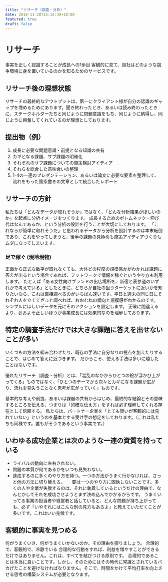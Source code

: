```yaml
---
title: "リサーチ（調査・分析）"
date: 2018-11-28T15:14:39+10:00
featured: true
draft: false
---
```

# リサーチ
事実を正しく認識することが成長への1歩目
客観的に見て、自社はどのような競争環境に身を置いているのかを知るためのサービスです。

##  リサーチ後の理想状態
リサーチの最終的なアウトプットは、第一にクライアント様が自分の認識のギャップを埋めるためにあります。聞き終わったとき、あるいは読み終わったときに、ステークホルダーたちと同じように問題意識をもち、同じように納得し、同じように興奮してくれているのが理想としております。

## 提出物（例）
1.  成長に必要な問題意識・前提となる知識の共有 
2.  カギとなる課題、サブ課題の明確化 
3.  それぞれのサブ課題についての施策検討アイディア 
4.  それらを総合した意味合いの整理 
5.  1-4の一連のプレゼンテーション、あるいは論文に必要な要素を整理して、流れをもった箇条書きの文章として統合したレポート

## リサーチの方針
私たちは「どんなデータが取れそうか」ではなく、「どんな分析結果がほしいのか」を起点に分析イメージをつくります。
成長するためのボトムネック・伸び代はなんであるか、という分析の設計を行うことが大切にしております。
「これならが簡単に取れそうだ」と思われるデータから分析を設計するのは本末転倒であり、これをやってしまうと、後半の課題の見極めも施策アイディアづくりもムダになってしまいます。

### 足で稼ぐ (現地現物)
正面から正式な数字が取れなくても、大体どの程度の規模感かがわかれば課題に答えが出るという場合であれば、フットワークで情報を稼ぐというやり方も利用します。
たとえば「ある女性向けブランドの出店場所を、新宿と表参道のいずれかで考えている」としたときに、どちらが自社の狙うターゲットに近いかを知りたいなら、これは直接調べるのがいちばん速いです。平日と週末の同じ日にそれぞれ人を立ててざっと調べれば、おおむねの傾向と規模感がわかるのです。
シンプルにほしいデータを元にそのアクションを設定します。
正確に間違えるより、おおよそ正しいほうが事業成長には効果的なのを理解しております。

## 特定の調査手法だけでは大きな課題に答えを出せないことが多い
いくつもの方法を組み合わせたり、既存の手法に自分なりの視点を加えたりすることで、はじめて答えに近づきます。
だからこそ、使える手法は多いに越したことはないです。

優れたリサーチ（調査・分析）とは、「混乱のなかからひとつの絵が浮かび上がってくる」ものではなく、「ひとつのテーマから次々とカギになる課題が広がり、流れを見失うことなく思考が広がっていく」ものです。

基本的な考えや前提、あるいは課題の共有からはじめ、最終的な結論とその意味するところを伝える、つまりは「的確な伝え方」をすれば必ず理解してくれる存在として信頼する。
私たちは、パートナー企業を「とても賢いが客観的には見れていない」というのを基本とする受け手の想定をしております。（これは私たちも同様です。誰もがそうであるという事実です。）


## いわゆる成功企業とは次のような一連の資質を持っている
- ライバルの動向に左右されない。
- 問題の本質が何であるかをいつも見失わない。
- 達成するのに多くのやり方を持つ。一つの方法がうまく行かなければ、さっと他の方法に切り替える。 
　
要は一つのやり方に固執しないことです。多くの人や企業が失敗するのは、それに執着しているというだけの理由で、なんとかしてそれを成功させようとまず決め込んでかかるからです。
うまくいってる事業の担当者や経営者と話していると、どんな問題が持ち上がっても、必ず「いやそれにはこんな別の見方もあるよ」と教えていただくことが多いです。これはいい兆候です。

## 客観的に事実を見つめる
何がうまくいき、何がうまくいかないのか、その理由を探りましょう。
合理的で、客観的で、冷静でいる 合理的な行動をすれば、利益を増やすことができるだけではありません。これは、すべてを結びつける原則です。
合理的であることは本当に良いことです。しかし、そのためにはその時代に常識とされているバカげたことを避けなければなりません。そこで、時間をかけて平均打率を向上させる思考の構築システムが必要となります。





